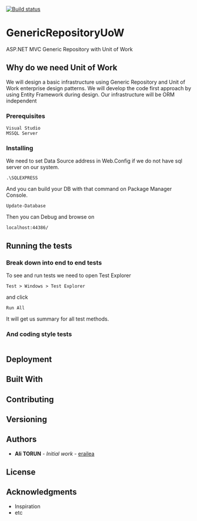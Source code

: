 [![Build status](https://ci.appveyor.com/api/projects/status/lbves2w7gnhf7qe7?svg=true)](https://ci.appveyor.com/project/erailea/genericrepositoryuow)


# GenericRepositoryUoW
ASP.NET MVC Generic Repository with Unit of Work 

## Why do we need Unit of Work

We will design a basic infrastructure using Generic Repository and Unit of Work enterprise design patterns. We will develop the code first approach by using Entity Framework during design. Our infrastructure will be ORM independent

### Prerequisites

```
Visual Studio 
MSSQL Server
```

### Installing

We need to set Data Source address in Web.Config if we do not have sql server on our system.  
```
.\SQLEXPRESS
```
And you can build your DB with that command on Package Manager Console.
```
Update-Database
```
Then you can Debug and browse on
```
localhost:44386/
```


## Running the tests



### Break down into end to end tests


To see and run tests we need to open Test Explorer 
```
Test > Windows > Test Explorer
```
and click
```
Run All
```

It will get us summary for all test methods.

### And coding style tests



```

```

## Deployment



## Built With


## Contributing


## Versioning


## Authors

* **Ali TORUN** - *Initial work* - [erailea](https://github.com/erailea)

## License



## Acknowledgments

* Inspiration
* etc

